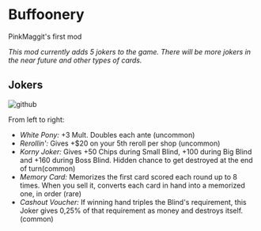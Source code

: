 # Buffoonery 
PinkMaggit's first mod

*This mod currently adds 5 jokers to the game. There will be more jokers in the near future and other types of cards.*

## Jokers
![github](https://github.com/user-attachments/assets/08987a7d-47a9-47dd-9ea8-adb2fb6ed98f)

From left to right:
+ *White Pony:* +3 Mult. Doubles each ante (uncommon)
+ *Rerollin':* Gives +$20 on your 5th reroll per shop (uncommon)
+ *Korny Joker:* Gives +50 Chips during Small Blind, +100 during Big Blind and +160 during Boss Blind. Hidden chance to get destroyed at the end of turn(common)
+ *Memory Card:* Memorizes the first card scored each round up to 8 times. When you sell it, converts each card in hand into a memorized one, in order (rare)
+ *Cashout Voucher:* If winning hand triples the Blind's requirement, this Joker gives 0,25% of that requirement as money and destroys itself. (common)
